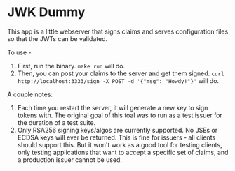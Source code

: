 # JWK Dummy

This app is a little webserver that signs claims and serves configuration files so that the JWTs can be validated.

To use -
1. First, run the binary. `make run` will do.  
2. Then, you can post your claims to the server and get them signed. `curl http://localhost:3333/sign -X POST -d '{"msg": "Howdy!"}'` will do.

A couple notes:
1. Each time you restart the server, it will generate a new key to sign tokens with. The original goal of this toal was to run as a test issuer for the duration of a test suite. 
2. Only RSA256 signing keys/algos are currently supported. No JSEs or ECDSA keys will ever be returned. This is fine for issuers - all clients should support this. But it won't work as a good tool for testing clients, only testing applications that want to accept a specific set of claims, and a production issuer cannot be used.
